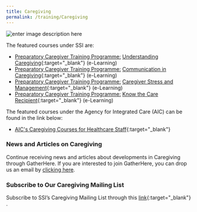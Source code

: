 ```yaml
---
title: Caregiving
permalink: /training/Caregiving
---
```

![enter image description here](/images/training/caregiving_SSI_header-banner-757-x-239px9.jpg) 

The featured courses under SSI are:   
-   [Preparatory Caregiver Training Programme:](http://learningcloud.sg/pages/coursedescription.jsf?courseId=752497&catalogId=1700) [Understanding Caregiving](https://learningcloud.sg/pages/coursedescription.jsf?courseId=752497&catalogId=1700){:target="_blank"}   (e-Learning)
-   [Preparatory Caregiver Training Programme:](http://learningcloud.sg/pages/coursedescription.jsf?courseId=926394&catalogId=1700) [Communication in Caregiving](https://learningcloud.sg/pages/coursedescription.jsf?courseId=926394&catalogId=1700){:target="_blank"}   (e-Learning) 
-   [Preparatory Caregiver Training Programme:](http://learningcloud.sg/pages/coursedescription.jsf?courseId=926403&catalogId=1700) [Caregiver Stress and Management](https://learningcloud.sg/pages/coursedescription.jsf?courseId=926403&catalogId=1700){:target="_blank"}   (e-Learning)
-   [Preparatory Caregiver Training Programme:](http://learningcloud.sg/pages/coursedescription.jsf?courseId=926363&catalogId=1700) [Know the Care Recipient](https://learningcloud.sg/pages/coursedescription.jsf?courseId=926363&catalogId=1700){:target="_blank"}   (e-Learning)

The featured courses under the Agency for Integrated Care (AIC) can be found in the link below:

-   [AIC's Caregiving Courses for Healthcare Staff](http://partners.aic.sg/trainingcalendar){:target="_blank"}   

### News and Articles on Caregiving   

Continue receiving news and articles about developments in Caregiving through GatherHere. If you are interested to join GatherHere, you can drop us an email by [clicking here](mailto:techservices1@gatherhere.sg).

### Subscribe to Our Caregiving Mailing List   

Subscribe to SSI’s Caregiving Mailing List through this [link](https://form.gov.sg/#!/5f19b056d034a60011cd0c42){:target="_blank"} .
